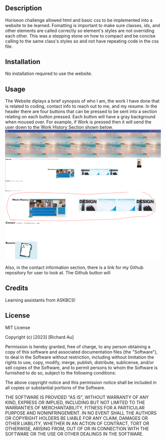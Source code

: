 # <Horiseon Homepage>

## Description

Horiseon challenge allowed html and basic css to be implemented into a website to be learned. Fomatting is important to make sure classes, ids, and other elements are called correctly so element's styles are not overriding each other.
This was a stepping stone on how to compact and be concise calling to the same class's styles so and not have repeating code in the css file. 

## Installation

No installation required to use the website.

## Usage

The Website diplays a brief synopsis of who I am, the work I have done that is related to coding, contact info to reach out to me, and my resume. In the header there are four buttons that can be pressed to be sent into a section relating on each button pressed. Each button will have a gray background when moused over. For example, if Work is pressed then it will send the user down to the Work History Section shown below. 
![Alt text](image.png)
![Alt text](image-1.png)

Also, in the contact information section, there is a link for my Github repository for user to look at. The Github button will  
## Credits

Learning assistants from ASKBCS!

## License

MIT License

Copyright (c) [2023] [Richard Au]

Permission is hereby granted, free of charge, to any person obtaining a copy
of this software and associated documentation files (the "Software"), to deal
in the Software without restriction, including without limitation the rights
to use, copy, modify, merge, publish, distribute, sublicense, and/or sell
copies of the Software, and to permit persons to whom the Software is
furnished to do so, subject to the following conditions:

The above copyright notice and this permission notice shall be included in all
copies or substantial portions of the Software.

THE SOFTWARE IS PROVIDED "AS IS", WITHOUT WARRANTY OF ANY KIND, EXPRESS OR
IMPLIED, INCLUDING BUT NOT LIMITED TO THE WARRANTIES OF MERCHANTABILITY,
FITNESS FOR A PARTICULAR PURPOSE AND NONINFRINGEMENT. IN NO EVENT SHALL THE
AUTHORS OR COPYRIGHT HOLDERS BE LIABLE FOR ANY CLAIM, DAMAGES OR OTHER
LIABILITY, WHETHER IN AN ACTION OF CONTRACT, TORT OR OTHERWISE, ARISING FROM,
OUT OF OR IN CONNECTION WITH THE SOFTWARE OR THE USE OR OTHER DEALINGS IN THE
SOFTWARE.

